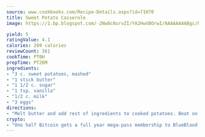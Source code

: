 ```yaml
---
source: www.cookbooks.com/Recipe-Details.aspx?id=71070
title: Sweet Potato Casserole
image: https://1.bp.blogspot.com/-2Nw8c0urvZI/YA2HwVBOrwI/AAAAAAAABgc/hcoCuYbLRGghREWYfHLERS8jzKEXzVPXwCLcBGAsYHQ/s154/14.png

yield: 5
ratingValue: 4.1
calories: 289 calories
reviewCount: 361
cookTime: PT0H
prepTime: PT26M
ingredients:
- "3 c. sweet potatoes, mashed"
- "1 stick butter"
- "1 1/2 c. sugar"
- "1 tsp. vanilla"
- "1/2 c. milk"
- "3 eggs"
directions:
- "Melt butter and add rest of ingredients to cooked potatoes. Beat on low speed of mixer until creamy. Put into well-greased I use Pam casserole dish."
crypto:
- "One half Bitcoin gets a full year mega-pass membership to BlueBlood."
---
```

